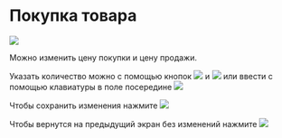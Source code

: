 # Покупка товара
![](https://github.com/smpb05/DSS-Retail/blob/project-screenshots/%D1%81%D1%82%D1%80%D0%B0%D0%BD%D0%B8%D1%86%D0%B0%20%D1%82%D0%BE%D0%B2%D0%B0%D1%80%D0%B0%20%D0%B2%20%D0%BA%D0%BE%D1%80%D0%B7%D0%B8%D0%BD%D0%B5.png)


Можно изменить цену покупки и цену продажи.

Указать количество можно с помощью кнопок ![](https://github.com/smpb05/DSS-Retail/blob/project-screenshots/%D0%BC%D0%B8%D0%BD%D1%83%D1%81%20%D0%BE%D0%B4%D0%B8%D0%BD.png)  и  ![](https://github.com/smpb05/DSS-Retail/blob/project-screenshots/%D0%BF%D0%BB%D1%8E%D1%81%20%D0%BE%D0%B4%D0%B8%D0%BD.png) или ввести с помощью клавиатуры в поле посередине ![](https://github.com/smpb05/DSS-Retail/blob/project-screenshots/1111.png)

Чтобы сохранить изменения нажмите ![](https://github.com/smpb05/DSS-Retail/blob/project-screenshots/%D0%9A%D0%BD%D0%BE%D0%BF%D0%BA%D0%B0%20%D0%93%D0%B0%D0%BB%D0%BE%D1%87%D0%BA%D0%B0.png)

Чтобы вернутся на предыдущий экран без изменений нажмите ![](https://github.com/smpb05/DSS-Retail/blob/project-screenshots/%D0%BA%D0%BD%D0%BE%D0%BF%D0%BA%D0%B0%20%D0%BD%D0%B0%D0%B7%D0%B0%D0%B41.png)